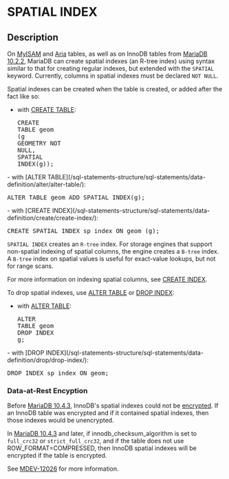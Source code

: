 # SPATIAL INDEX

## Description

On [MyISAM](/kb/en/myisam/) and [Aria](/columns-storage-engines-and-plugins/storage-engines/aria/) tables, as well as on InnoDB tables from [MariaDB 10.2.2](/kb/en/mariadb-1022-release-notes/), MariaDB can create spatial indexes (an R-tree index) using syntax similar to that for creating regular indexes, but extended with the `SPATIAL` keyword.
Currently, columns in spatial indexes must be declared `NOT NULL`.

Spatial indexes can be created when the table is created, or added after the fact like so:

- with [CREATE TABLE](/sql-statements-structure/sql-statements/data-definition/create/create-table/): <pre class="fixed"><span class="k">CREATE</span> <span class="k">TABLE</span> <span class="nf">geom</span> <span class="p">(</span><span class="n">g</span> <span class="n">GEOMETRY</span> <span class="k">NOT</span> <span class="no">NULL</span><span class="p">,</span> <span class="k">SPATIAL</span> <span class="k">INDEX</span><span class="p">(</span><span class="n">g</span><span class="p">));</span>
</pre>
- with [ALTER TABLE](/sql-statements-structure/sql-statements/data-definition/alter/alter-table/): <pre class="fixed"><span class="k">ALTER</span> <span class="k">TABLE</span> <span class="n">geom</span> <span class="k">ADD</span> <span class="k">SPATIAL</span> <span class="k">INDEX</span><span class="p">(</span><span class="n">g</span><span class="p">);</span>
</pre>
- with [CREATE INDEX](/sql-statements-structure/sql-statements/data-definition/create/create-index/): <pre class="fixed"><span class="k">CREATE</span> <span class="k">SPATIAL</span> <span class="k">INDEX</span> <span class="n">sp_index</span> <span class="k">ON</span> <span class="nf">geom</span> <span class="p">(</span><span class="n">g</span><span class="p">);</span>
</pre>

`SPATIAL INDEX` creates an `R-tree` index. For storage
engines that support non-spatial indexing of spatial columns, the engine
creates a `B-tree` index. A `B-tree` index on spatial values is useful for
exact-value lookups, but not for range scans.

For more information on indexing spatial columns, see [CREATE INDEX](/sql-statements-structure/sql-statements/data-definition/create/create-index/).

To drop spatial indexes, use [ALTER TABLE](/sql-statements-structure/sql-statements/data-definition/alter/alter-table/) or [DROP INDEX](/sql-statements-structure/sql-statements/data-definition/drop/drop-index/):

- with [ALTER TABLE](/sql-statements-structure/sql-statements/data-definition/alter/alter-table/): <pre class="fixed"><span class="k">ALTER</span> <span class="k">TABLE</span> <span class="n">geom</span> <span class="k">DROP</span> <span class="k">INDEX</span> <span class="n">g</span><span class="p">;</span>
</pre>
- with [DROP INDEX](/sql-statements-structure/sql-statements/data-definition/drop/drop-index/): <pre class="fixed"><span class="k">DROP</span> <span class="k">INDEX</span> <span class="n">sp_index</span> <span class="k">ON</span> <span class="n">geom</span><span class="p">;</span>
</pre>

### Data-at-Rest Encyption

Before [MariaDB 10.4.3](/kb/en/mariadb-1043-release-notes/), InnoDB's spatial indexes could not be [encrypted](/kb/en/encryption/). If an InnoDB table was encrypted and if it contained spatial indexes, then those indexes would be unencrypted.

In [MariaDB 10.4.3](/kb/en/mariadb-1043-release-notes/) and later, if <a undefined>innodb_checksum_algorithm</a> is set to `full_crc32` or `strict_full_crc32`, and if the table does not use <a undefined>ROW_FORMAT=COMPRESSED</a>, then InnoDB spatial indexes will be encrypted if the table is encrypted.

See [MDEV-12026](https://jira.mariadb.org/browse/MDEV-12026) for more information.
